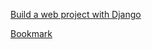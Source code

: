 [Build a web project with Django](https://www.youtube.com/watch?v=gAI218HSK8s&list=PLx-q4INfd95G-wrEjKDAcTB1K-8n1sIiz)

[Bookmark](https://youtu.be/2CXY_AKNdfk?list=PLx-q4INfd95G-wrEjKDAcTB1K-8n1sIiz&t=481)
